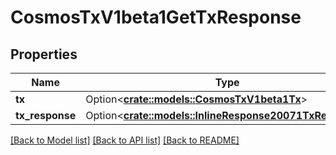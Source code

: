 # CosmosTxV1beta1GetTxResponse

## Properties

Name | Type | Description | Notes
------------ | ------------- | ------------- | -------------
**tx** | Option<[**crate::models::CosmosTxV1beta1Tx**](cosmos.tx.v1beta1.Tx.md)> |  | [optional]
**tx_response** | Option<[**crate::models::InlineResponse20071TxResponse**](inline_response_200_71_tx_response.md)> |  | [optional]

[[Back to Model list]](../README.md#documentation-for-models) [[Back to API list]](../README.md#documentation-for-api-endpoints) [[Back to README]](../README.md)


